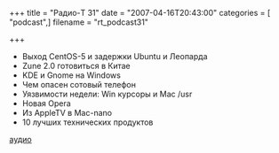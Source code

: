 +++
title = "Радио-T 31"
date = "2007-04-16T20:43:00"
categories = [ "podcast",]
filename = "rt_podcast31"

+++

- Выход CentOS-5 и задержки Ubuntu и Леопарда
- Zune 2.0 готовиться в Китае
- KDE и Gnome на Windows
- Чем опасен сотовый телефон
- Уязвимости недели: Win курсоры и Mac /usr
- Новая Opera
- Из AppleTV в Mac-nano
- 10 лучших технических продуктов

[аудио](http://cdn.radio-t.com/rt_podcast31.mp3)
<audio src="http://cdn.radio-t.com/rt_podcast31.mp3" preload="none"></audio>